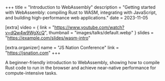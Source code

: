 +++
title = "Introduction to WebAssembly"
description = "Getting started with WebAssembly: compiling Rust to WASM, integrating with JavaScript, and building high-performance web applications."
date = 2023-11-05

[extra]
video = { link = "https://www.youtube.com/watch?v=dQw4w9WgXcQ", thumbnail = "images/talks/default.webp" }
slides = "https://example.com/slides/wasm-intro"

[extra.organizer]
name = "JS Nation Conference"
link = "https://jsnation.com"
+++

A beginner-friendly introduction to WebAssembly, showing how to compile Rust code to run in the browser and achieve near-native performance for compute-intensive tasks.
